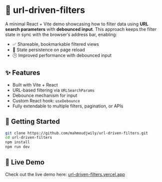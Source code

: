 # 🔗 url-driven-filters

A minimal React + Vite demo showcasing how to filter data using **URL search parameters** with **debounced input**. This approach keeps the filter state in sync with the browser’s address bar, enabling:

- ✅ Shareable, bookmarkable filtered views  
- 🔁 State persistence on page reload  
- 🕒 Improved performance with debounced input  

## ✨ Features

- Built with Vite + React
- URL-based filtering via `URLSearchParams`
- Debounce mechanism for input
- Custom React hook: `useDebounce`
- Fully extendable to multiple filters, pagination, or APIs

## 🚀 Getting Started

```bash
git clone https://github.com/mahmoudjwily/url-driven-filters.git
cd url-driven-filters
npm install
npm run dev
```

## 🔗 Live Demo

Check out the live demo here: [url-driven-filters.vercel.app](https://url-driven-filters.vercel.app/)
